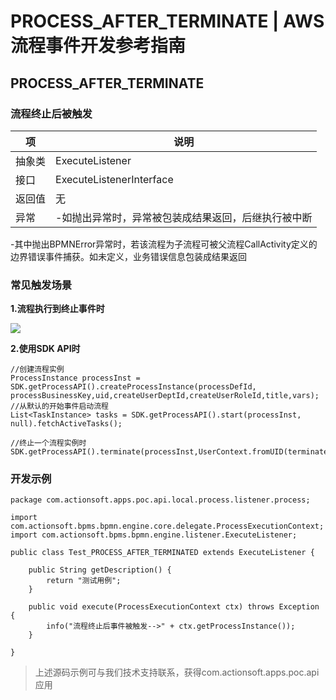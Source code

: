 # PROCESS_AFTER_TERMINATE | AWS 流程事件开发参考指南

## PROCESS_AFTER_TERMINATE

### 流程终止后被触发

项 | 说明  
---|---  
抽象类 | ExecuteListener  
接口 | ExecuteListenerInterface  
返回值 | 无  
异常 | -如抛出异常时，异常被包装成结果返回，后继执行被中断   
-其中抛出BPMNError异常时，若该流程为子流程可被父流程CallActivity定义的  
边界错误事件捕获。如未定义，业务错误信息包装成结果返回  
  
### 常见触发场景

**1.流程执行到终止事件时**

![](https://docs.awspaas.com/reference-guide/aws-paas-process-listener-reference-guide-vue/process_event/9.png)

**2.使用SDK API时**
    
    
    //创建流程实例
    ProcessInstance processInst = SDK.getProcessAPI().createProcessInstance(processDefId, processBusinessKey,uid,createUserDeptId,createUserRoleId,title,vars);
    //从默认的开始事件启动流程
    List<TaskInstance> tasks = SDK.getProcessAPI().start(processInst, null).fetchActiveTasks();
    
    //终止一个流程实例时
    SDK.getProcessAPI().terminate(processInst,UserContext.fromUID(terminateUser));
    

### 开发示例
    
    
    package com.actionsoft.apps.poc.api.local.process.listener.process;
    
    import com.actionsoft.bpms.bpmn.engine.core.delegate.ProcessExecutionContext;
    import com.actionsoft.bpms.bpmn.engine.listener.ExecuteListener;
    
    public class Test_PROCESS_AFTER_TERMINATED extends ExecuteListener {
    
        public String getDescription() {
            return "测试用例";
        }
    
        public void execute(ProcessExecutionContext ctx) throws Exception {
            info("流程终止后事件被触发-->" + ctx.getProcessInstance());
        }
    
    }
    

> 上述源码示例可与我们技术支持联系，获得com.actionsoft.apps.poc.api应用